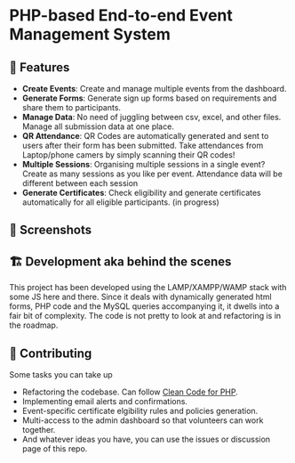 # PHP-based End-to-end Event Management System

## 🚀 Features

* **Create Events**: Create and manage multiple events from the dashboard. 
* **Generate Forms**: Generate sign up forms based on requirements and share them to participants.
* **Manage Data**: No need of juggling between csv, excel, and other files. Manage all submission data at one place.
* **QR Attendance**: QR Codes are automatically generated and sent to users after their form has been submitted. Take attendances from Laptop/phone camers by simply scanning their QR codes!
* **Multiple Sessions**: Organising multiple sessions in a single event? Create as many sessions as you like per event. Attendance data will be different between each session
* **Generate Certificates**: Check eligibility and generate certificates automatically for all eligible participants. (in progress)

## 📸 Screenshots

## 🏗️ Development aka behind the scenes
This project has been developed using the LAMP/XAMPP/WAMP stack with some JS here and there. Since it deals with dynamically generated html forms, PHP code and the MySQL queries accompanying it, it dwells into a fair bit of complexity. The code is not pretty to look at and refactoring is in the roadmap.

## 🤝 Contributing
Some tasks you can take up
* Refactoring the codebase. Can follow [Clean Code for PHP](https://github.com/piotrplenik/clean-code-php).
* Implementing email alerts and confirmations.
* Event-specific certificate elgibility rules and policies generation.
* Multi-access to the admin dashboard so that volunteers can work together.
* And whatever ideas you have, you can use the issues or discussion page of this repo.
